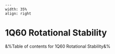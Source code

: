 
```{figure} /figures/busy.png
---
width: 35%
align: right
```
# 1Q60 Rotational Stability

&%Table of contents for 1Q60 Rotational Stability&%